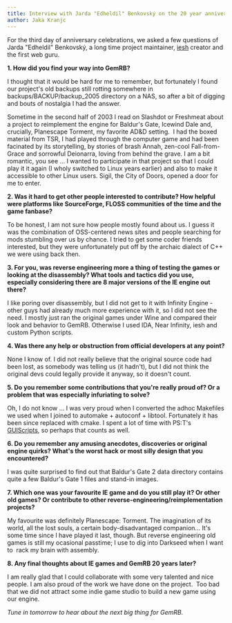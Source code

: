 ```yaml
---
title: Interview with Jarda "Edheldil" Benkovský on the 20 year anniversary of GemRB
author: Jaka Kranjc
---
```


For the third day of anniversary celebrations, we asked a few questions of Jarda
"Edheldil" Benkovský, a long time project maintainer, [iesh](https://github.com/gemrb/iesh)
creator and the first web guru.

**1. How did you find your way into GemRB?**

I thought that it would be hard for me to remember, but fortunately I 
found our project's old backups still rotting somewhere in 
backups/BACKUP/backup_2005 directory on a NAS, so after a bit of digging 
and bouts of nostalgia I had the answer.

Sometime in the second half of 2003 I read on Slashdot or Freshmeat 
about a project to reimplement the engine for Baldur's Gate, Icewind Dale 
and, crucially, Planescape Torment, my favorite AD&D setting.  I had the 
boxed material from TSR, I had played through the computer game and had 
been facinated by its storytelling, by stories of brash Annah, zen-cool 
Fall-from-Grace and sorrowful Deionarra, loving from behind the grave. I 
am a bit romantic, you see ... I wanted to participate in that project 
so that I could play it it again (I wholy switched to Linux years 
earlier) and also to make it accessible to other Linux users. Sigil, the 
City of Doors, opened a door for me to enter.


**2. Was it hard to get other people interested to contribute? How helpful
 were platforms like SourceForge, FLOSS communities of the time and the
 game fanbase?**

To be honest, I am not sure how people mostly found about us. I guess it 
was the combination of OSS-centered news sites and people searching for 
mods stumbling over us by chance. I tried to get some coder friends 
interested, but they were unfortunately put off by the archaic dialect 
of C++ we were using back then.


**3. For you, was reverse engineering more a thing of testing the games
 or looking at the disassembly? What tools and tactics did you use,
 especially considering there are 8 major versions of the IE engine out
 there?**

I like poring over disassembly, but I did not get to it with Infinity 
Engine - other guys had already much more experience with it, so I did 
not see the need. I mostly just ran the original games under Wine and 
compared their look and behavior to GemRB. Otherwise I used IDA, Near 
Infinity, iesh and custom Python scripts.


**4. Was there any help or obstruction from official developers at any
 point?**

None I know of. I did not really believe that the original source code 
had been lost, as somebody was telling us (it hadn't), but I did not 
think the original devs could legally provide it anyway, so it doesn't 
count.


**5. Do you remember some contributions that you're really proud of? Or
 a problem that was especially infuriating to solve?**

Oh, I do not know ... I was very proud when I converted the adhoc 
Makefiles we used when I joined to automake + autoconf + libtool. 
Fortunately it has been since replaced with cmake. I spent a lot of
time with PS:T's [GUIScripts](/GUIScript/Index.html), so perhaps that counts as well.


**6. Do you remember any amusing anecdotes, discoveries or original
 engine quirks? What's the worst hack or most silly design that you
 encountered?**

I was quite surprised to find out that Baldur's Gate 2 data directory 
contains quite a few Baldur's Gate 1 files and stand-in images.


**7. Which one was your favourite IE game and do you still play it? Or
 other old games? Or contribute to other
 reverse-engineering/reimplementation projects?**

My favourite was definitely Planescape: Torment. The imagination of its 
world, all the lost souls, a certain body-disadvantaged companion... 
It's some time since I have played it last, though. But reverse 
engineering old games is still my ocasional passtime; I use to dig into 
Darkseed when I want to  rack my brain with assembly.


**8. Any final thoughts about IE games and GemRB 20 years later?**

I am really glad that I could collaborate with some very talented and 
nice people. I am also proud of the work we have done on the project.  
Too bad that we did not attract some indie game studio to build a new 
game using our engine.

_Tune in tomorrow to hear about the next big thing for GemRB._

